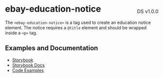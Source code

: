 <h1 style='display: flex; justify-content: space-between; align-items: center;'>
    <span>
        ebay-education-notice
    </span>
    <span style='font-weight: normal; font-size: medium; margin-bottom: -15px;'>
        DS v1.0.0
    </span>
</h1>

The `<ebay-education-notice>` is a tag used to create an education notice element. The notice requires a `@title` element and should be wrapped inside a `<p>` tag.

## Examples and Documentation

- [Storybook](https://ebay.github.io/evo-web/ebayui-core/?path=/story/notices-tips-ebay-education-notice)
- [Storybook Docs](https://ebay.github.io/evo-web/ebayui-core/?path=/docs/notices-tips-ebay-education-notice)
- [Code Examples](https://github.com/eBay/evo-web/tree/main/packages/ebayui-core/src/components/ebay-education-notice/examples)
